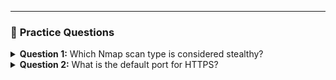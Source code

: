 ---

<div class="practice-questions">

### 📝 **Practice Questions**

<details>
<summary><strong>Question 1:</strong> Which Nmap scan type is considered stealthy?</summary>

**A)** TCP Connect Scan (`-sT`)  
**B)** SYN Stealth Scan (`-sS`)  
**C)** UDP Scan (`-sU`)  
**D)** Version Detection Scan (`-sV`)

**Answer: B) SYN Stealth Scan (`-sS`)**

The SYN stealth scan doesn't complete the TCP handshake, making it harder to detect by intrusion detection systems.

</details>

<details>
<summary><strong>Question 2:</strong> What is the default port for HTTPS?</summary>

**A)** 80  
**B)** 443  
**C)** 8080  
**D)** 8443

**Answer: B) 443**

HTTPS uses port 443 by default for secure HTTP communications.

</details>

</div>

